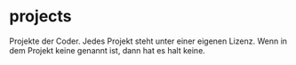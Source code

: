 projects
========

Projekte der Coder.
Jedes Projekt steht unter einer eigenen Lizenz. Wenn in dem Projekt keine genannt ist, dann hat es halt keine. 
